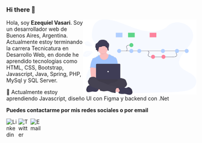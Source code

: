 ### Hi there 👋

<img align='right' src='https://raw.githubusercontent.com/EzeVasari/EzeVasari/fa1eb47390d0ad376a6645b10d0929018a919d21/img/img.svg' width='300"'>

Hola, soy **Ezequiel Vasari**. Soy un desarrollador web de Buenos Aires, Argentina. Actualmente estoy terminando la carrera Tecnicatura en Desarrollo Web, en donde he aprendido tecnologias como HTML, CSS, Bootstrap, Javascript, Java, Spring, PHP, MySql y SQL Server.   

🌱 Actualmente estoy aprendiendo Javascript, diseño UI con Figma y backend con .Net

**Puedes contactarme por mis redes sociales o por email**

<a href="https://www.linkedin.com/in/ernesto-vasari-13b366185/">
	<img width="32" align="left"
		 alt="Linkedin"
		 src="https://www.flaticon.es/svg/static/icons/svg/1384/1384088.svg">
</a>
<a href="https://twitter.com/EzeVasari">
	<img width="32" align="left"
		 alt="Twitter"
		 src="https://www.flaticon.es/svg/static/icons/svg/747/747453.svg">
</a>
<a href="mailto:ezequielvasari@gmail.com">
	<img width="32" align="left"
		 alt="Email"
		 src="https://www.flaticon.es/svg/static/icons/svg/58/58683.svg">
</a>



